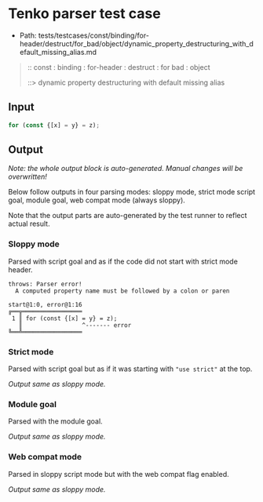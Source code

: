 # Tenko parser test case

- Path: tests/testcases/const/binding/for-header/destruct/for_bad/object/dynamic_property_destructuring_with_default_missing_alias.md

> :: const : binding : for-header : destruct : for bad : object
>
> ::> dynamic property destructuring with default missing alias

## Input

`````js
for (const {[x] = y} = z);
`````

## Output

_Note: the whole output block is auto-generated. Manual changes will be overwritten!_

Below follow outputs in four parsing modes: sloppy mode, strict mode script goal, module goal, web compat mode (always sloppy).

Note that the output parts are auto-generated by the test runner to reflect actual result.

### Sloppy mode

Parsed with script goal and as if the code did not start with strict mode header.

`````
throws: Parser error!
  A computed property name must be followed by a colon or paren

start@1:0, error@1:16
╔══╦═════════════════
 1 ║ for (const {[x] = y} = z);
   ║                 ^------- error
╚══╩═════════════════

`````

### Strict mode

Parsed with script goal but as if it was starting with `"use strict"` at the top.

_Output same as sloppy mode._

### Module goal

Parsed with the module goal.

_Output same as sloppy mode._

### Web compat mode

Parsed in sloppy script mode but with the web compat flag enabled.

_Output same as sloppy mode._
